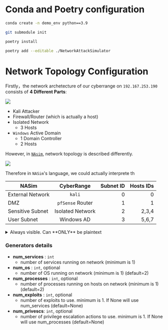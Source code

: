 # Conda and Poetry configuration
```bash
conda create -n demo_env python==3.9
```


```bash
git submodule init
```


```bash
poetry install
```

```bash
poetry add --editable ./NetworkAttackSimulator
```

# Network Topology Configuration
Firstly，the network archetecture of our cyberrange on `192.167.253.190` consists of **4 Different Parts**:

![](https://pic1.zhimg.com/80/v2-9fb9539ce5b99a9a6a84ff99b9091c30_1440w.webp)

- Kali Attacker
- Firewall/Router (which is actually a host)
- Isolated Network
  - 3 Hosts
- `Windows` Active Domain
  - 1 Domain Controller
  - 2 Hosts

However, in [`NAsim`](https://networkattacksimulator.readthedocs.io/en/latest/reference/scenarios/benchmark_scenarios.html), network topology is described differently. 

![](https://files.catbox.moe/sd6j2i.png)


Therefore in `NASim`'s language, we could actually interprete th

|NASim|CyberRange|Subnet ID| Hosts IDs|
|----------|:-------------:|------:|------:|
| External Network| `kali` | 0| 0| 
| DMZ |  `pfSense` Router | 1 | 1|
| Sensitive Subnet | Isolated Network | 2 |2,3,4|
| User Subnet | Windows AD |    3 |5,6,7|



<details>
    <summary> Always visible. Can **ONLY** be plaintext </summary>
<!-- empty line -->
  Collapsible content (Markdown-stylable)

  ```bash
  subnets: [1, 3, 3]
  subnets: [1, 3, 3]
topology: [[ 1, 1, 0, 0, 0],
           [ 1, 1, 1, 1, 0],
           [ 0, 1, 1, 1, 0],
           [ 0, 1, 1, 1, 1],
           [ 0, 0, 0, 1, 1]]
sensitive_hosts:
  (2, 0): 100
  (4, 0): 100
os:
  - linux
  - windows
services:
  - ssh
  - ftp
  - http
processes:
  - tomcat
  - daclsvc
  ```
</details>
<!-- empty line -->


### Generators details

- **num_services** : `int`
  - number of services running on network (minimum is 1)
- **num_os** : `int`, optional
  - number of OS running on network (minimum is 1) (default=2)
- **num_processes** : `int`, optional
  - number of processes running on hosts on network (minimum is 1)(default=2)
- **num_exploits** : `int`, optional
  - number of exploits to use. minimum is 1. If None will use num_services (default=None)
- **num_privescs**: `int`, optional
  - number of privilege escalation actions to use. minimum is 1. If None will use num_processes (default=None)